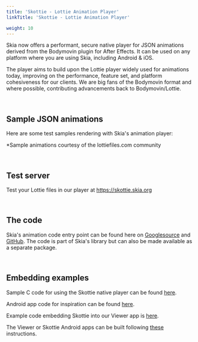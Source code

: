 ```yaml
---
title: 'Skottie - Lottie Animation Player'
linkTitle: 'Skottie - Lottie Animation Player'

weight: 10
---
```


Skia now offers a performant, secure native player for JSON animations derived
from the Bodymovin plugin for After Effects. It can be used on any platform
where you are using Skia, including Android & iOS.

The player aims to build upon the Lottie player widely used for animations
today, improving on the performance, feature set, and platform cohesiveness for
our clients. We are big fans of the Bodymovin format and where possible,
contributing advancements back to Bodymovin/Lottie.

<br>

## Sample JSON animations

Here are some test samples rendering with Skia's animation player:

<a href="https://skottie.skia.org/e6741dda67629da1f80c254dad3df865">
  <skottie-inline-sk src="https://skottie.skia.org/_/j/e6741dda67629da1f80c254dad3df865" width=200 height=200></skottie-inline-sk>
</a>
<a href="https://skottie.skia.org/ffea72cf6be48fa061671c124ed7789c">
  <skottie-inline-sk src="https://skottie.skia.org/_/j/ffea72cf6be48fa061671c124ed7789c" width=200 height=200></skottie-inline-sk>
</a>
<a href="https://skottie.skia.org/00e850cdbed7304985eaefe98a4e8a9c">
  <skottie-inline-sk src="https://skottie.skia.org/_/j/00e850cdbed7304985eaefe98a4e8a9c" width=200 height=200></skottie-inline-sk>
</a>
<a href="https://skottie.skia.org/e1aca009d5ebec9bd122b87b018bb673">
  <skottie-inline-sk src="https://skottie.skia.org/_/j/e1aca009d5ebec9bd122b87b018bb673" width=200 height=200></skottie-inline-sk>
</a>
<a href="https://skottie.skia.org/821fd79dd7437b97ba891e7a00970a06">
  <skottie-inline-sk src="https://skottie.skia.org/_/j/821fd79dd7437b97ba891e7a00970a06" width=200 height=200></skottie-inline-sk>
</a>
<a href="https://skottie.skia.org/ad63f250084685c96edd9b52ae2f436b">
  <skottie-inline-sk src="https://skottie.skia.org/_/j/ad63f250084685c96edd9b52ae2f436b" width=200 height=200></skottie-inline-sk>
</a>
<a href="https://skottie.skia.org/40f78ddc751c16348a08e1d61d3e78b1">
  <skottie-inline-sk src="https://skottie.skia.org/_/j/40f78ddc751c16348a08e1d61d3e78b1" width=200 height=200></skottie-inline-sk>
</a>
<a href="https://skottie.skia.org/fc42db7c75741437b5cb0e90b3febc65">
  <skottie-inline-sk src="https://skottie.skia.org/_/j/fc42db7c75741437b5cb0e90b3febc65" width=200 height=200></skottie-inline-sk>
</a>
<a href="https://skottie.skia.org/c16eee287f2cea44102b6670c66e60ab">
  <skottie-inline-sk src="https://skottie.skia.org/_/j/c16eee287f2cea44102b6670c66e60ab" width=200 height=200></skottie-inline-sk>
</a>

\*Sample animations courtesy of the lottiefiles.com community

<br>

## Test server

Test your Lottie files in our player at https://skottie.skia.org

<br>

## The code

Skia's animation code entry point can be found here on
[Googlesource](https://skia.googlesource.com/skia/+/main/modules/skottie/include/Skottie.h)
and
[GitHub](https://github.com/google/skia/blob/main/modules/skottie/include/Skottie.h).
The code is part of Skia's library but can also be made available as a separate
package.

<br>

## Embedding examples

Sample C code for using the Skottie native player can be found
[here](https://github.com/google/skia/blob/main/modules/skottie/src/SkottieTool.cpp).

Android app code for inspiration can be found
[here](https://github.com/google/skia/tree/main/platform_tools/android/apps/skottie).

Example code embedding Skottie into our Viewer app is
[here](https://github.com/google/skia/blob/main/tools/viewer/SkottieSlide.cpp).

The Viewer or Skottie Android apps can be built following
[these](/docs/user/sample/viewer) instructions.
